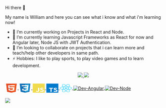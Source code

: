 Hi there 👋

My name is William and here you can see what i know and what i'm learning now!

- 🔭 I’m currently working on Projects in React and Node.
- 🌱 I’m currently learning Javascript Frameworks as React for now and Angular later, Node JS with JWT Authentication.
- 👯 I’m looking to collaborate on projects that i can learn more and teach/help other developers in same path.
- ⚡ Hobbies: I like to play sports, to play video games and to learn development.

<div align="center">
  <a href="https://github.com/WPSV">
  <img height="180em" src="https://github-readme-stats.vercel.app/api?username=WPSV&show_icons=true&theme=dracula&include_all_commits=true&count_private=true"/>
  <img height="180em" src="https://github-readme-stats.vercel.app/api/top-langs/?username=WPSV&layout=compact&langs_count=7&theme=dracula"/>
</div>
    
<div style="display: inline_block"><br>
  <img align="center" alt="Dev-HTML" height="30" width="40" src="https://raw.githubusercontent.com/devicons/devicon/master/icons/html5/html5-original.svg"/> 
  <img align="center" alt="Dev-CSS" height="30" width="40" src="https://raw.githubusercontent.com/devicons/devicon/master/icons/css3/css3-original.svg"/>
  <img align="center" alt="Dev-Js" height="30" width="40" src="https://raw.githubusercontent.com/devicons/devicon/master/icons/javascript/javascript-plain.svg"/>
  <img align="center" alt="Dev-Ts" height="30" width="40" src="https://raw.githubusercontent.com/devicons/devicon/master/icons/typescript/typescript-plain.svg"/>
  <img align="center" alt="Dev-React" height="30" width="40" src="https://raw.githubusercontent.com/devicons/devicon/master/icons/react/react-original.svg"/>
  <img align="center" alt="Dev-Angular" height="30" width="40" src="https://cdn.jsdelivr.net/gh/devicons/devicon/icons/angularjs/angularjs-original.svg"/>
  <img align="center" alt="Dev-Node" height="30" width="40" src="https://cdn.jsdelivr.net/gh/devicons/devicon/icons/nodejs/nodejs-original.svg"/>
</div>

<div><br>
  <a target="_blank" href="https://www.linkedin.com/in/william-pedro-silva-vieira-70413315b/"><img src="https://img.shields.io/badge/LinkedIn-0077B5?style=for-the-badge&logo=linkedin&logoColor=white"/>
</div>
